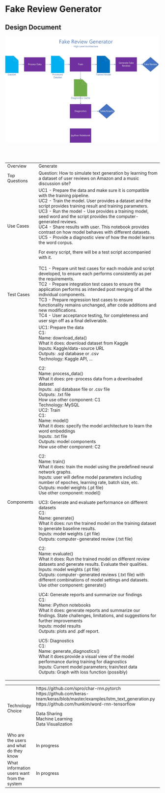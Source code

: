 # Fake Review Generator

## Design Document

<img src="/FakeReviewGeneratorArchitecture.jpg" width="500">

<table>
  <tr>
    <td>Overview</td>
    <td>Generate </td>
  </tr>
  <tr>
    <td>Top Questions</td>
    <td>Question: 
How to simulate text generation by learning from a dataset of user reviews on Amazon and a music discussion site? <br>
</td>
  </tr>
  <tr>
    <td>Use Cases</td>
    <td>
UC1 - Prepare the data and make sure it is compatible with the training pipeline.<br>
UC2 - Train the model. User provides a dataset and the script provides training result and training parameters.<br>
UC3 - Run the model - Use provides a training model, seed word and the script provides the computer-generated reviews.<br>
UC4 - Share results with user. This notebook provides contrast on how model behaves with different datasets.<br>
UC5 - Provide a diagnostic view of how the model learns the word corpus.<br>

For every script, there will be a test script accompanied with it.</td>
  </tr>
  <tr>
    <td>Test Cases</td>
    <td>
TC1 - Prepare unit test cases for each module and script developed, to ensure each performs consistently as per the requirements. <br>
TC2 - Prepare integration test cases to ensure the application performs as intended post merging of all the individual components. <br>
TC3 - Prepare regression test cases to ensure functionality remains unchanged, after code additions and new modifications.<br>
TC4 - User acceptance testing, for completeness and user sign off as a final deliverable.</td> <br>
  </tr>
  <tr>
    <td>Components</td>
    <td>
UC1: Prepare the data <br>
C1: <br>
Name: download_data() <br>
What it does: download dataset from Kaggle <br>
Inputs: Kaggle/data-source URL <br>
Outputs: .sql database or .csv <br>
Technology: Kaggle API, ... <br>

C2: <br>
Name: process_data() <br>
What it does: pre-process data from a downloaded dataset <br>
Inputs: .sql database file or .csv file <br>
Outputs: .txt file <br>
How use other component: C1 <br>
Technology: MySQL <br>
UC2: Train <br>
C1: <br>
Name: model() <br>
What it does: specify the model architecture to learn the word embeddings <br>
Inputs: .txt file <br>
Outputs: model components <br>
How use other component: C2 <br>

C2: <br>
Name: train() <br>
What it does: train the model using the predefined neural network graphs. <br>
Inputs: user will define model parameters including number of epoches, learning rate, batch size, etc. <br>
Outputs: model weights (.pt file) <br>
Use other component: model() <br>

UC3: Generate and evaluate performance on different datasets <br>
C1: <br>
Name: generate() <br>
What it does: run the trained model on the training dataset to generate baseline results. <br>
Inputs: model weights (.pt file) <br>
Outputs: computer-generated review (.txt file) <br>

C2: <br>
Name: evaluate() <br>
What it does: Run the trained model on different review datasets and generate results. Evaluate their qualities.<br>
Inputs: model weights (.pt file) <br>
Outputs: computer-generated reviews (.txt file) with different combinations of model settings and datasets. <br>
Use other component: generate() <br>

UC4: Generate reports and summarize our findings <br>
C1: <br>
Name: iPython notebooks <br>
What it does: generate reports and summarize our findings. State challenges, limitations, and suggestions for further improvements <br>
Inputs: model results <br>
Outputs: plots and .pdf report. <br>

UC5: Diagnostics  <br>
C1: <br>
Name: generate_diagnostics() <br>
What it does:provide a visual view of the model performance during training for diagnostics <br>
Inputs: Current model parameters; train/test data <br>
Outputs: Graph with loss function (possibly)</td> <br>
  </tr>
</table>


<table>
  <tr>
    <td>Technology Choice</td>
    <td>https://github.com/spro/char-rnn.pytorch <Toan>
https://github.com/keras-team/keras/blob/master/examples/lstm_text_generation.py <Amitabh>
https://github.com/hunkim/word-rnn-tensorflow <Gautam>

Data Sharing <br>
Machine Learning <br>
Data Visualization <br>
</td>
  </tr>
  <tr>
    <td>Who are the users and what do they know</td>
    <td>In progress</td>
  </tr>
  <tr>
    <td>What information users want from the system</td>
    <td>In progress</td>
  </tr>
</table>


